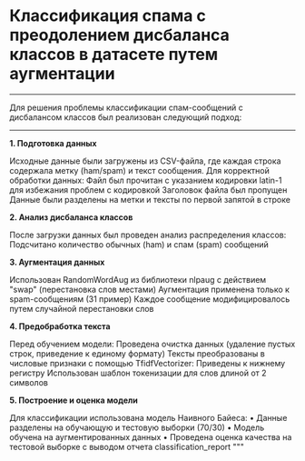 # **Классификация спама с преодолением дисбаланса классов в датасете путем аугментации**


---



Для решения проблемы классификации спам-сообщений с дисбалансом классов был реализован следующий подход:


---



**1.	Подготовка данных**

Исходные данные были загружены из CSV-файла, где каждая строка содержала метку (ham/spam) и текст сообщения. Для корректной обработки данных:
Файл был прочитан с указанием кодировки latin-1 для избежания проблем с кодировкой
Заголовок файла был пропущен
Данные были разделены на метки и тексты по первой запятой в строке

**2. Анализ дисбаланса классов**

После загрузки данных был проведен анализ распределения классов:
Подсчитано количество обычных (ham) и спам (spam) сообщений

**3.	Аугментация данных**

Использован RandomWordAug из библиотеки nlpaug с действием "swap" (перестановка слов местами)
Аугментация применена только к spam-сообщениям (31 пример)
Каждое сообщение модифицировалось путем случайной перестановки слов

**4.	Предобработка текста**

Перед обучением модели:
Проведена очистка данных (удаление пустых строк, приведение к единому формату)
Тексты преобразованы в числовые признаки с помощью TfidfVectorizer:
Приведены к нижнему регистру
Использован шаблон токенизации для слов длиной от 2 символов

**5.	Построение и оценка модели**

Для классификации использована модель Наивного Байеса:
•	Данные разделены на обучающую и тестовую выборки (70/30)
•	Модель обучена на аугментированных данных
•	Проведена оценка качества на тестовой выборке с выводом отчета classification_report
"""

